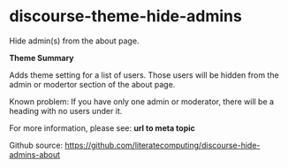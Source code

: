 # **discourse-theme-hide-admins**

Hide admin(s) from the about page.


**Theme Summary**

Adds theme setting for a list of users. Those users will be hidden from the admin or modertor section of the about page.

Known problem: If you have only one admin or moderator, there will be a heading with no users under it.

For more information, please see: **url to meta topic**

Github source: https://github.com/literatecomputing/discourse-hide-admins-about
